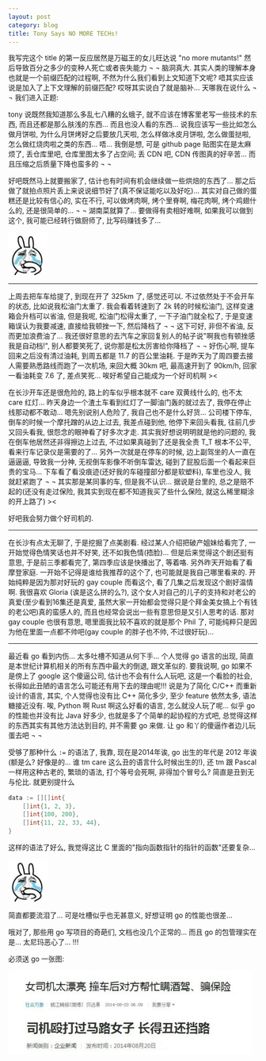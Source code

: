```yaml
---
layout: post
category: blog
title: Tony Says NO MORE TECHs!
---
```


我写完这个 title 的第一反应居然是万磁王的女儿旺达说 "no more mutants!" 然后导致百分之多少的变种人死亡或者丧失能力 ¬ ¬ 脑洞真大. 其实人类的理解本身也就是一个前缀匹配的过程啊, 不然为什么我们看到上文知道下文呢? 唔其实应该说是加入了上下文理解的前缀匹配? 哎呀其实说白了就是脑补... 天哪我在说什么 ¬ ¬ 我们进入正题:

tony 说既然我知道那么多乱七八糟的幺蛾子, 就不应该在博客里老写一些技术的东西, 而且还都是那么肤浅的东西... 而且也没人看的东西... 说我应该写一些比如怎么做月饼啦, 为什么月饼烤好之后要放几天啦, 怎么样做冰皮月饼啦, 怎么做蛋挞啦, 怎么做红烧肉啦之类的东西... 唔... 我倒是想, 可是 github page 贴图实在是太麻烦了, 丢仓库里吧, 仓库里图太多了占空间; 丢 CDN 吧, CDN 传图真的好辛苦... 而且压缩之后质量下降也蛮多的 ¬ ¬

好吧既然马上就要搬家了, 估计也有时间有机会继续做一些烘焙的东西了... 那之后做了就拍点照片丢上来说说细节好了(真不保证能吃以及好吃)... 其实对自己做的蛋糕还是比较有信心的, 实在不行, 可以做烤肉啊, 烤个里脊啊, 梅花肉啊, 烤个鸡翅什么的, 还是很简单的... ¬ ¬ 湖南菜就算了... 要做得有卖相好难啊, 如果我可以做到这个, 我可能已经转行做厨师了, 比写码赚钱多了...

<img src="/images/emo/cry.jpg" style="width:81px;" class="center"/>

---

上周去把车车给提了, 到现在开了 325km 了, 感觉还可以. 不过依然处于不会开车的状态, 比如说我松油门太重了. 我会看着转速到了 2k 转的时候松油门, 这样变速箱会升档可以省油, 但是我呢, 松油门松得太重了, 一下子油门就全松了, 于是变速箱误认为我要减速, 直接给我顿挫一下, 然后降档了 ¬ ¬ 这下可好, 非但不省油, 反而更加浪费油了... 我还很好意思的去汽车之家回复别人的帖子说"啊我也有顿挫感我是自动档!", 别人都要笑死了, 说你那是松太厉害给你降档了 ¬ ¬ 好伤心啊, 提车回来之后没有清过油耗, 到周五都是 11.7 的百公里油耗. 于是昨天为了周四要去接人需要熟悉路线而跑了一次机场, 来回大概 30km 吧, 最高速开到了 90km/h, 回家一看油耗变 7.6 了, 差点笑死... 唉好希望自己能成为一个好司机啊 ><

在长沙开车还是很危险的, 路上的车似乎根本就不 care 双黄线什么的, 也不太 care 红灯... 昨天身边一个渣土车看到红灯了一脚油门轰的就过去了, 我停在停止线那动都不敢动... 嗯先别说别人危险了, 我自己也不是什么好货... 公司楼下停车, 倒车的时候一个摩托蹭的从边上过去, 我差点碰到他, 他停下来回头看我, 往前几步又回头看我, 很怨念的眼神看了好多次才走. 其实我好想说明明就是他的问题的, 我在倒车他居然还非得擦边上过去, 不过如果真碰到了还是我全责 T_T 根本不公平, 看来行车记录仪是需要的了... 另外一次就是在停车的时候, 边上副驾坐的人一直在逼逼逼, 导致我一分神, 无视倒车影像不听倒车雷达, 碰到了屁股后面一个看起来巨贵的宝马... 下车看了看没痕迹(还好我的车碰撞部分都是软塑料), 车里也没人, 我就赶紧跑了 ¬ ¬ 其实那是某同事的车, 但是我不认识... 据说是台里的, 总之是赔不起的(还没有走过保险, 我其实到现在都不知道我买了些什么保险, 就这么稀里糊涂的开上路了) ><

好吧我会努力做个好司机的.

---

在长沙有点太无聊了, 于是挖掘了点美剧看. 经过某人介绍把破产姐妹给看完了, 一开始觉得色情笑话也并不好笑, 还不如我色情(捂脸)... 但是后来觉得这个剧还挺有意思, 于是前三季都看完了, 第四季应该是快播出了, 等着咯. 另外昨天开始看了看摩登家庭. 一开始不记得是谁给我推荐的这个了, 也可能就是我自己哪里看来的. 开始纯粹是因为那对好玩的 gay couple 而看这个, 看了几集之后发现这个剧好温情啊. 我很喜欢 Gloria (诶是这么拼的么?), 这个女人对自己的儿子的支持和对老公的真爱(至少看到16集还是真爱, 虽然大家一开始都会觉得只是个拜金美女搞上个有钱的老公吧)真的蛮感人的, 而且也经常会说出一些有意思但是又引人思考的话. 那对 gay couple 也很有意思, 嗯里面我比较不喜欢的就是那个 Phil 了, 可能纯粹只是因为他在里面一点都不帅吧(gay couple 的胖子也不帅, 不过很好玩)...

---

最近看 go 看到内伤... 太多吐槽不知道从何下手... 个人觉得 go 语言的出现, 简直是本世纪计算机相关的所有东西中最大的倒退, 跟文革似的. 要我说啊, go 如果不是傍上了 google 这个傻逼公司, 估计也不会有什么人玩吧, 这是一个看脸的社会, 长得如此丑陋的语言怎么可能还有用下去的理由呢!!! 说是为了简化 C/C++ 而重新设计的语言, 其实, 个人觉得也没有比 C++ 简化多少, 至少 feature 依然太多, 语法糖接近没有. 唉, Python 啊 Rust 啊这么好看的语言, 怎么就没人玩了呢... 似乎 go 的性能也并没有比 Java 好多少, 也就是多了个简单的起协程的方式吧, 总觉得这样的东西其实有其他方法达到目的, 并不需要 go 来做. 让 go 和丫的傻逼作者边儿玩蛋去吧 ¬ ¬

受够了那种什么 `:=` 的语法了, 我靠, 现在是2014年诶, go 出生的年代是 2012 年诶(额是么? 好像是的... 谁 tm care 这么丑的语言什么时候出生的!), 还 tm 跟 Pascal 一样用这种古老的, 繁琐的语法, 打个等号会死啊, 非得加个冒号么? 简直是丑到无与伦比. 就更别提什么

```go
data := [][]int{
    []int{1, 2, 3},
    []int{100, 200},
    []int{11, 22, 33, 44},
}
```

这样的语法了好么, 我觉得这比 C 里面的"指向函数指针的指针的函数"还要复杂...

<img src="/images/emo/cry.jpg" style="width:81px;" class="center"/>

简直都要流泪了... 可是吐槽似乎也无甚意义, 好想证明 go 的性能也很差...

哦对了, 那些用 go 写项目的奇葩们, 文档也没几个正常的... 而且 go 的包管理实在是... 太尼玛恶心了... !!!

必须送 go 一张图:

<img src="/images/emo/ugly.jpg" style="width:493px;" class="center"/>
